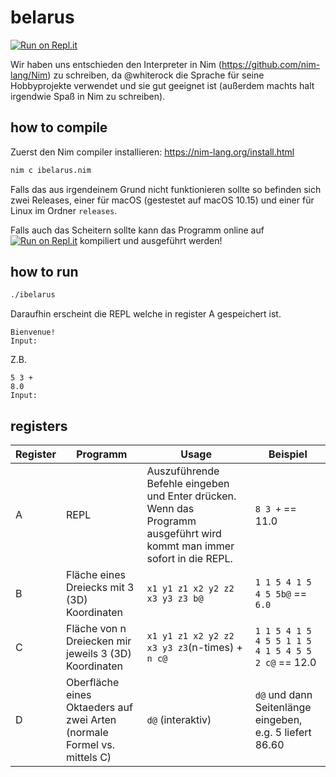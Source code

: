 # belarus 
[![Run on Repl.it](https://repl.it/badge/github/whiterock/belarus)](https://repl.it/github/whiterock/belarus)

Wir haben uns entschieden den Interpreter in Nim (https://github.com/nim-lang/Nim) zu schreiben, da @whiterock die Sprache für seine Hobbyprojekte verwendet und sie gut geeignet ist (außerdem machts halt irgendwie Spaß in Nim zu schreiben).

## how to compile

Zuerst den Nim compiler installieren: https://nim-lang.org/install.html

```bash
nim c ibelarus.nim
```

Falls das aus irgendeinem Grund nicht funktionieren sollte so befinden sich zwei Releases, einer für macOS (gestestet auf macOS 10.15) und einer für Linux im Ordner `releases`.

Falls auch das Scheitern sollte kann das Programm online auf [![Run on Repl.it](https://repl.it/badge/github/whiterock/belarus)](https://repl.it/github/whiterock/belarus) kompiliert und ausgeführt werden!

## how to run

```bash
./ibelarus
```

Daraufhin erscheint die REPL welche in register A gespeichert ist.

```none
Bienvenue!
Input:
```

Z.B.

```none
5 3 +
8.0
Input:
```

## registers

| Register  | Programm | Usage | Beispiel |
| ----------| -------- | ----- | -------- |
| A | REPL | Auszuführende Befehle eingeben und Enter drücken. Wenn das Programm ausgeführt wird kommt man immer sofort in die REPL. | `8 3 +` == 11.0 | 
| B | Fläche eines Dreiecks mit 3 (3D) Koordinaten | `x1 y1 z1 x2 y2 z2 x3 y3 z3 b@` | `1 1 5 4 1 5 4 5 5b@` == `6.0` |
| C | Fläche von n Dreiecken mir jeweils 3 (3D) Koordinaten | `x1 y1 z1 x2 y2 z2 x3 y3 z3`(n-times) + `n c@` | `1 1 5 4 1 5 4 5 5 1 1 5 4 1 5 4 5 5 2 c@` == 12.0 |
| D | Oberfläche eines Oktaeders auf zwei Arten (normale Formel vs. mittels C) | `d@` (interaktiv) | `d@` und dann Seitenlänge eingeben, e.g. 5 liefert 86.60 |
